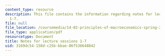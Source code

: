 ```yaml
---
content_type: resource
description: This file contains the information regarding notes for lecture sessions
  1-7.
file: null
file_location: /coursemedia/14-02-principles-of-macroeconomics-spring-2014/3169dc54158dc25bbbae06f536648842_MIT14_02S14_LecNotes1-7.pdf
file_type: application/pdf
resourcetype: Document
title: Notes for lecture sessions 1-7
uid: 3169dc54-158d-c25b-bbae-06f536648842
---
```


